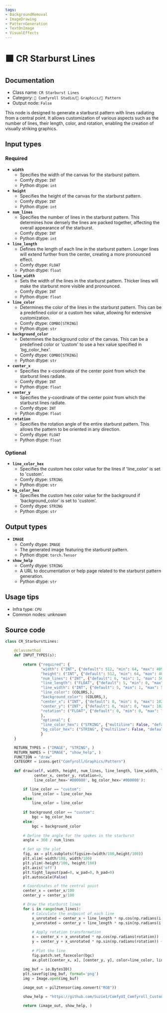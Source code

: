 ```yaml
---
tags:
- BackgroundRemoval
- ImageDrawing
- PatternGeneration
- TextOnImage
- VisualEffects
---
```


# 🟧 CR Starburst Lines
## Documentation
- Class name: `CR Starburst Lines`
- Category: `🧩 Comfyroll Studio/👾 Graphics/🌈 Pattern`
- Output node: `False`

This node is designed to generate a starburst pattern with lines radiating from a central point. It allows customization of various aspects such as the number of lines, their length, color, and rotation, enabling the creation of visually striking graphics.
## Input types
### Required
- **`width`**
    - Specifies the width of the canvas for the starburst pattern.
    - Comfy dtype: `INT`
    - Python dtype: `int`
- **`height`**
    - Specifies the height of the canvas for the starburst pattern.
    - Comfy dtype: `INT`
    - Python dtype: `int`
- **`num_lines`**
    - Specifies the number of lines in the starburst pattern. This determines how densely the lines are packed together, affecting the overall appearance of the starburst.
    - Comfy dtype: `INT`
    - Python dtype: `int`
- **`line_length`**
    - Defines the length of each line in the starburst pattern. Longer lines will extend further from the center, creating a more pronounced effect.
    - Comfy dtype: `FLOAT`
    - Python dtype: `float`
- **`line_width`**
    - Sets the width of the lines in the starburst pattern. Thicker lines will make the starburst more visible and pronounced.
    - Comfy dtype: `INT`
    - Python dtype: `float`
- **`line_color`**
    - Determines the color of the lines in the starburst pattern. This can be a predefined color or a custom hex value, allowing for extensive customization.
    - Comfy dtype: `COMBO[STRING]`
    - Python dtype: `str`
- **`background_color`**
    - Determines the background color of the canvas. This can be a predefined color or 'custom' to use a hex value specified in 'bg_color_hex'.
    - Comfy dtype: `COMBO[STRING]`
    - Python dtype: `str`
- **`center_x`**
    - Specifies the x-coordinate of the center point from which the starburst lines radiate.
    - Comfy dtype: `INT`
    - Python dtype: `float`
- **`center_y`**
    - Specifies the y-coordinate of the center point from which the starburst lines radiate.
    - Comfy dtype: `INT`
    - Python dtype: `float`
- **`rotation`**
    - Specifies the rotation angle of the entire starburst pattern. This allows the pattern to be oriented in any direction.
    - Comfy dtype: `FLOAT`
    - Python dtype: `float`
### Optional
- **`line_color_hex`**
    - Specifies the custom hex color value for the lines if 'line_color' is set to 'custom'.
    - Comfy dtype: `STRING`
    - Python dtype: `str`
- **`bg_color_hex`**
    - Specifies the custom hex color value for the background if 'background_color' is set to 'custom'.
    - Comfy dtype: `STRING`
    - Python dtype: `str`
## Output types
- **`IMAGE`**
    - Comfy dtype: `IMAGE`
    - The generated image featuring the starburst pattern.
    - Python dtype: `torch.Tensor`
- **`show_help`**
    - Comfy dtype: `STRING`
    - A URL to documentation or help page related to the starburst pattern generation.
    - Python dtype: `str`
## Usage tips
- Infra type: `CPU`
- Common nodes: unknown


## Source code
```python
class CR_StarburstLines:

    @classmethod
    def INPUT_TYPES(s):
      
        return {"required": {
                "width": ("INT", {"default": 512, "min": 64, "max": 4096}),
                "height": ("INT", {"default": 512, "min": 64, "max": 4096}),              
                "num_lines": ("INT", {"default": 6, "min": 1, "max": 500}),      
                "line_length": ("FLOAT", {"default": 5, "min": 0, "max": 100, "step": 0.1}),      
                "line_width": ("INT", {"default": 5, "min": 1, "max": 512}),
                "line_color": (COLORS,),
                "background_color": (COLORS,),
                "center_x": ("INT", {"default": 0, "min": 0, "max": 1024}),
                "center_y": ("INT", {"default": 0, "min": 0, "max": 1024}),
                "rotation": ("FLOAT", {"default": 0, "min": 0, "max": 720}),            
                },
                "optional": {
                "line_color_hex": ("STRING", {"multiline": False, "default": "#000000"}),
                "bg_color_hex": ("STRING", {"multiline": False, "default": "#000000"}),
                } 
    }

    RETURN_TYPES = ("IMAGE", "STRING", )
    RETURN_NAMES = ("IMAGE", "show_help", )
    FUNCTION = "draw"
    CATEGORY = icons.get("Comfyroll/Graphics/Pattern")
    
    def draw(self, width, height, num_lines, line_length, line_width, line_color, background_color,
             center_x, center_y, rotation=0,
             line_color_hex='#000000', bg_color_hex='#000000'):

        if line_color == "custom":
            line_color = line_color_hex
        else:
            line_color = line_color   
             
        if background_color == "custom":
            bgc = bg_color_hex
        else:
            bgc = background_color       
        
        # Define the angle for the spokes in the starburst
        angle = 360 / num_lines

        # Set up the plot
        fig, ax = plt.subplots(figsize=(width/100,height/100))
        plt.xlim(-width/100, width/100)
        plt.ylim(-height/100, height/100)
        plt.axis('off')
        plt.tight_layout(pad=0, w_pad=0, h_pad=0)
        plt.autoscale(False)        

        # Coordinates of the central point
        center_x = center_x/100
        center_y = center_y/100

        # Draw the starburst lines
        for i in range(num_lines):
            # Calculate the endpoint of each line
            x_unrotated = center_x + line_length * np.cos(np.radians(i * angle))
            y_unrotated = center_y + line_length * np.sin(np.radians(i * angle))
        
            # Apply rotation transformation
            x = center_x + x_unrotated * np.cos(np.radians(rotation)) - y_unrotated * np.sin(np.radians(rotation))
            y = center_y + x_unrotated * np.sin(np.radians(rotation)) + y_unrotated * np.cos(np.radians(rotation))
        
            # Plot the line
            fig.patch.set_facecolor(bgc)
            ax.plot([center_x, x], [center_y, y], color=line_color, linewidth=line_width)
   
        img_buf = io.BytesIO()
        plt.savefig(img_buf, format='png')
        img = Image.open(img_buf)

        image_out = pil2tensor(img.convert("RGB"))         

        show_help = "https://github.com/Suzie1/ComfyUI_Comfyroll_CustomNodes/wiki/Pattern-Nodes#cr-starburst-lines"

        return (image_out, show_help, ) 

```
